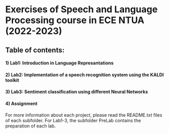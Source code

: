 # Exercises of Speech and Language Processing course in ECE NTUA (2022-2023)

## Table of contents: 

#### 1) Lab1: Introduction in Language Represantations
#### 2) Lab2: Implementation of a speech recognition system using the KALDI toolkit
#### 3) Lab3: Sentiment classification using different Neural Networks
#### 4) Assignment

For more information about each project, please read the README.txt files of each subfolder.
For Lab1-3, the subfolder PreLab contains the preparation of each lab.

